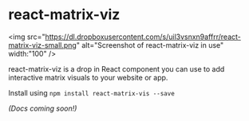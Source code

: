 # react-matrix-viz

<!-- ![](https://dl.dropboxusercontent.com/s/92u8ke5724man5o/Screenshot%202016-05-13%2016.13.25.png?dl=0) -->
<img src="https://dl.dropboxusercontent.com/s/uil3vsnxn9affrr/react-matrix-viz-small.png" alt="Screenshot of react-matrix-viz in use" width:"100" />

react-matrix-viz is a drop in React component you can use to add interactive matrix visuals to your website or app.

Install using `npm install react-matrix-vis --save`

*(Docs coming soon!)* 